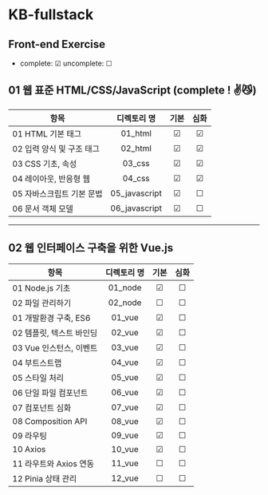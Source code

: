 # KB-fullstack
## Front-end Exercise

- complete: ☑ uncomplete: ☐

## 01 웹 표준 HTML/CSS/JavaScript (complete ! ✌😼)
| 항목 | 디렉토리 명 | 기본 | 심화 | 
|------|:----:|:----:|:----:|
| 01 HTML 기본 태그 | 01_html | ☑ | ☑ | 
| 02 입력 양식 및 구조 태그 | 02_html | ☑ | ☑ |  
| 03 CSS 기초, 속성 | 03_css | ☑ | ☑ |  
| 04 레이아웃, 반응형 웹 | 04_css | ☑ | ☑ |  
| 05 자바스크립트 기본 문법 | 05_javascript | ☑ | ☐ |
| 06 문서 객체 모델 | 06_javascript | ☑ | ☐ |
---
## 02 웹 인터페이스 구축을 위한 Vue.js
| 항목 | 디렉토리 명 | 기본 | 심화 | 
|------|:----:|:----:|:----:|
| 01 Node.js 기초 | 01_node | ☑ | ☐ |
| 02 파일 관리하기 | 02_node | ☐ | ☐ |
| 01 개발환경 구축, ES6 | 01_vue | ☑ | ☐ |
| 02 템플릿, 텍스트 바인딩 | 02_vue | ☑ | ☐ |
| 03 Vue 인스턴스, 이벤트 | 03_vue | ☑ | ☐ |
| 04 부트스트랩 | 04_vue | ☑ | ☐ |
| 05 스타일 처리 | 05_vue | ☑ | ☐ |
| 06 단일 파일 컴포넌트 | 06_vue | ☑ | ☐ |
| 07 컴포넌트 심화 | 07_vue | ☑ | ☐ |
| 08 Composition API | 08_vue | ☑ | ☐ |
| 09 라우팅 | 09_vue | ☑ | ☐ |
| 10 Axios | 10_vue | ☑ | ☐ | --->>> 여기서부터 거의 모르겠음
| 11 라우트와 Axios 연동 | 11_vue | ☐ | ☐ |
| 12 Pinia 상태 관리 | 12_vue | ☐ | ☐ |

